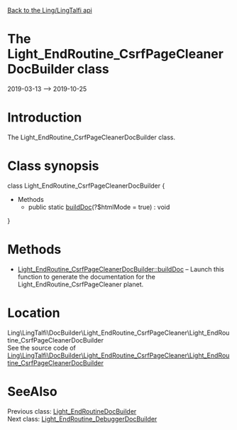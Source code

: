 [Back to the Ling/LingTalfi api](https://github.com/lingtalfi/LingTalfi/blob/master/doc/api/Ling/LingTalfi.md)



The Light_EndRoutine_CsrfPageCleanerDocBuilder class
================
2019-03-13 --> 2019-10-25






Introduction
============

The Light_EndRoutine_CsrfPageCleanerDocBuilder class.



Class synopsis
==============


class <span class="pl-k">Light_EndRoutine_CsrfPageCleanerDocBuilder</span>  {

- Methods
    - public static [buildDoc](https://github.com/lingtalfi/LingTalfi/blob/master/doc/api/Ling/LingTalfi/DocBuilder/Light_EndRoutine_CsrfPageCleaner/Light_EndRoutine_CsrfPageCleanerDocBuilder/buildDoc.md)(?$htmlMode = true) : void

}






Methods
==============

- [Light_EndRoutine_CsrfPageCleanerDocBuilder::buildDoc](https://github.com/lingtalfi/LingTalfi/blob/master/doc/api/Ling/LingTalfi/DocBuilder/Light_EndRoutine_CsrfPageCleaner/Light_EndRoutine_CsrfPageCleanerDocBuilder/buildDoc.md) &ndash; Launch this function to generate the documentation for the Light_EndRoutine_CsrfPageCleaner planet.





Location
=============
Ling\LingTalfi\DocBuilder\Light_EndRoutine_CsrfPageCleaner\Light_EndRoutine_CsrfPageCleanerDocBuilder<br>
See the source code of [Ling\LingTalfi\DocBuilder\Light_EndRoutine_CsrfPageCleaner\Light_EndRoutine_CsrfPageCleanerDocBuilder](https://github.com/lingtalfi/LingTalfi/blob/master/DocBuilder/Light_EndRoutine_CsrfPageCleaner/Light_EndRoutine_CsrfPageCleanerDocBuilder.php)



SeeAlso
==============
Previous class: [Light_EndRoutineDocBuilder](https://github.com/lingtalfi/LingTalfi/blob/master/doc/api/Ling/LingTalfi/DocBuilder/Light_EndRoutine/Light_EndRoutineDocBuilder.md)<br>Next class: [Light_EndRoutine_DebuggerDocBuilder](https://github.com/lingtalfi/LingTalfi/blob/master/doc/api/Ling/LingTalfi/DocBuilder/Light_EndRoutine_Debugger/Light_EndRoutine_DebuggerDocBuilder.md)<br>
